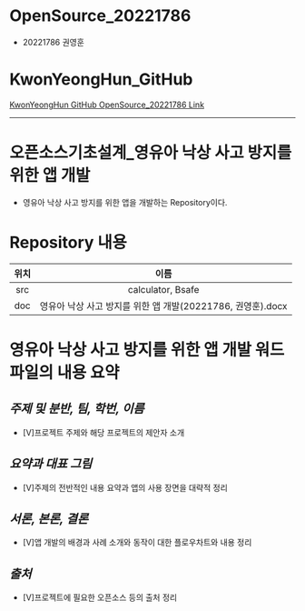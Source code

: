 # OpenSource_20221786
* 20221786 권영훈

# KwonYeongHun_GitHub
[KwonYeongHun GitHub OpenSource_20221786 Link](https://github.com/KwonYeongHun/OpenSource_20221786)

---
# 오픈소스기초설계_영유아 낙상 사고 방지를 위한 앱 개발
* 영유아 낙상 사고 방지를 위한 앱을 개발하는 Repository이다.

# Repository 내용
|위치|이름|
|:---:|:---:|
|src|calculator, Bsafe|
|doc|영유아 낙상 사고 방지를 위한 앱 개발(20221786, 권영훈).docx|

# 영유아 낙상 사고 방지를 위한 앱 개발 워드 파일의 내용 요약
## *주제 및 분반, 팀, 학번, 이름*
* [V]프로젝트 주제와 해당 프로젝트의 제안자 소개
## *요약과 대표 그림*
* [V]주제의 전반적인 내용 요약과 앱의 사용 장면을 대략적 정리
## *서론, 본론, 결론*
* [V]앱 개발의 배경과 사례 소개와 동작이 대한 플로우차트와 내용 정리
## *출처*
* [V]프로젝트에 필요한 오픈소스 등의 출처 정리
